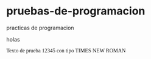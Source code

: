 # pruebas-de-programacion
 practicas de programacion


holas

   
<FONT FACE="times new roman">Texto de prueba 12345 con tipo TIMES NEW ROMAN</FONT>
